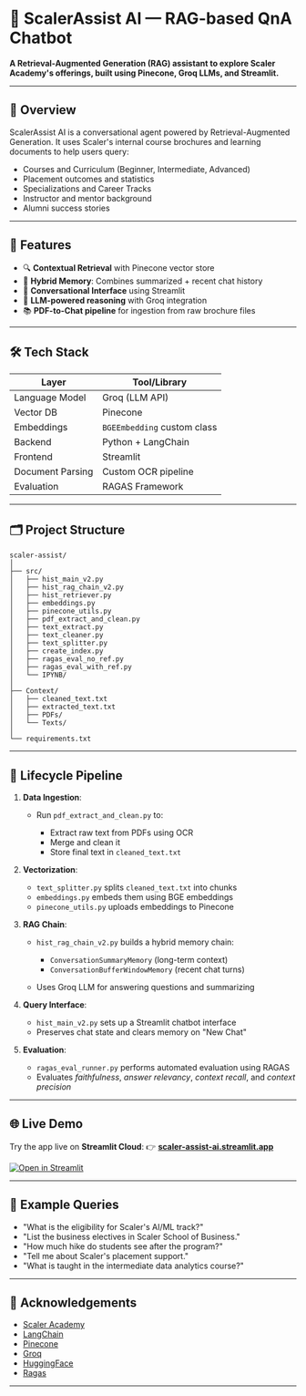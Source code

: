 # 🤖 ScalerAssist AI — RAG-based QnA Chatbot

**A Retrieval-Augmented Generation (RAG) assistant to explore Scaler Academy's offerings, built using Pinecone, Groq LLMs, and Streamlit.**

---

## 📌 Overview

ScalerAssist AI is a conversational agent powered by Retrieval-Augmented Generation. It uses Scaler's internal course brochures and learning documents to help users query:

* Courses and Curriculum (Beginner, Intermediate, Advanced)
* Placement outcomes and statistics
* Specializations and Career Tracks
* Instructor and mentor background
* Alumni success stories

---

## 🧠 Features

* 🔍 **Contextual Retrieval** with Pinecone vector store
* 🧠 **Hybrid Memory**: Combines summarized + recent chat history
* 💬 **Conversational Interface** using Streamlit
* 🤖 **LLM-powered reasoning** with Groq integration
* 📚 **PDF-to-Chat pipeline** for ingestion from raw brochure files

---

## 🛠️ Tech Stack

| Layer            | Tool/Library                |
| ---------------- | --------------------------- |
| Language Model   | Groq (LLM API)              |
| Vector DB        | Pinecone                    |
| Embeddings       | `BGEEmbedding` custom class |
| Backend          | Python + LangChain          |
| Frontend         | Streamlit                   |
| Document Parsing | Custom OCR pipeline         |
| Evaluation       | RAGAS Framework             |

---

## 🗂️ Project Structure

```
scaler-assist/
│
├── src/
│   ├── hist_main_v2.py
│   ├── hist_rag_chain_v2.py
│   ├── hist_retriever.py  
│   ├── embeddings.py     
│   ├── pinecone_utils.py  
│   ├── pdf_extract_and_clean.py
│   ├── text_extract.py 
│   ├── text_cleaner.py   
│   ├── text_splitter.py 
│   ├── create_index.py
│   ├── ragas_eval_no_ref.py
│   ├── ragas_eval_with_ref.py
│   └── IPYNB/                     
│
├── Context/
│   ├── cleaned_text.txt
│   ├── extracted_text.txt
│   ├── PDFs/
│   └── Texts/
│
└── requirements.txt
```

---

## 🔄 Lifecycle Pipeline

1. **Data Ingestion**:

   * Run `pdf_extract_and_clean.py` to:
     
     * Extract raw text from PDFs using OCR
     * Merge and clean it
     * Store final text in `cleaned_text.txt`

2. **Vectorization**:

   * `text_splitter.py` splits `cleaned_text.txt` into chunks
   * `embeddings.py` embeds them using BGE embeddings
   * `pinecone_utils.py` uploads embeddings to Pinecone

3. **RAG Chain**:

   * `hist_rag_chain_v2.py` builds a hybrid memory chain:
     
     * `ConversationSummaryMemory` (long-term context)
     * `ConversationBufferWindowMemory` (recent chat turns)
       
   * Uses Groq LLM for answering questions and summarizing

4. **Query Interface**:

   * `hist_main_v2.py` sets up a Streamlit chatbot interface
   * Preserves chat state and clears memory on "New Chat"
  
5. **Evaluation**:

   * `ragas_eval_runner.py` performs automated evaluation using RAGAS
   * Evaluates *faithfulness*, *answer relevancy*, *context recall*, and *context precision*

---

## 🌐 Live Demo

Try the app live on **Streamlit Cloud**:
👉 [**scaler-assist-ai.streamlit.app**](https://scaler-assist-ai.streamlit.app/)

[![Open in Streamlit](https://static.streamlit.io/badges/streamlit_badge_black_white.svg)](https://scaler-assist-ai.streamlit.app/)

---

## 💬 Example Queries

* "What is the eligibility for Scaler's AI/ML track?"
* "List the business electives in Scaler School of Business."
* "How much hike do students see after the program?"
* "Tell me about Scaler's placement support."
* "What is taught in the intermediate data analytics course?"

---

## 🙌 Acknowledgements

* [Scaler Academy](https://www.scaler.com)
* [LangChain](https://www.langchain.com)
* [Pinecone](https://www.pinecone.io)
* [Groq](https://www.groq.com)
* [HuggingFace](https://huggingface.co/)
* [Ragas](https://docs.ragas.io/en/stable/)

---
